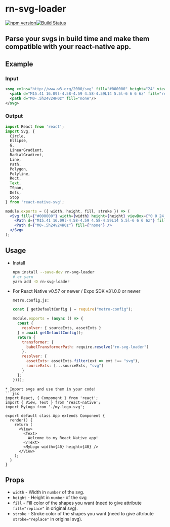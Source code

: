 # rn-svg-loader
[![npm version](https://badge.fury.io/js/rn-svg-loader.svg)](https://badge.fury.io/js/rn-svg-loader)[![Build Status](https://travis-ci.org/unimonkiez/rn-svg-loader.svg?branch=master)](https://travis-ci.org/unimonkiez/rn-svg-loader)

## Parse your svgs in build time and make them compatible with your react-native app.

## Example
### Input
```svg
<svg xmlns="http://www.w3.org/2000/svg" fill="#000000" height="24" viewBox="0 0 24 24" width="24">
  <path d="M15.41 16.09l-4.58-4.59 4.58-4.59L14 5.5l-6 6 6 6z" fill="replace" stroke="replace"/>
  <path d="M0-.5h24v24H0z" fill="none"/>
</svg>
```
### Output
```jsx
import React from 'react';
import Svg, {
  Circle,
  Ellipse,
  G,
  LinearGradient,
  RadialGradient,
  Line,
  Path,
  Polygon,
  Polyline,
  Rect,
  Text,
  TSpan,
  Defs,
  Stop
} from 'react-native-svg';

module.exports = ({ width, height, fill, stroke }) => (
  <Svg fill={"#000000"} width={width} height={height} viewBox={"0 0 24 24"}>
    <Path d={"M15.41 16.09l-4.58-4.59 4.58-4.59L14 5.5l-6 6 6 6z"} fill={fill} stroke={stroke} />
    <Path d={"M0-.5h24v24H0z"} fill={"none"} />
  </Svg>
);
```

## Usage
* Install
  ```bash
  npm install --save-dev rn-svg-loader
  # or yarn
  yarn add -D rn-svg-loader
  ```
  
* For React Native v0.57 or newer / Expo SDK v31.0.0 or newer

  `metro.config.js:`
  
  ```js
  const { getDefaultConfig } = require("metro-config");

  module.exports = (async () => {
    const {
      resolver: { sourceExts, assetExts }
    } = await getDefaultConfig();
    return {
      transformer: {
        babelTransformerPath: require.resolve("rn-svg-loader")
      },
      resolver: {
        assetExts: assetExts.filter(ext => ext !== "svg"),
        sourceExts: [...sourceExts, "svg"]
      }
    };
  })();
```
* Import svgs and use them in your code!
```jsx
import React, { Component } from 'react';
import { View, Text } from 'react-native';
import MyLogo from './my-logo.svg';

export default class App extends Component {
  render() {
    return (
      <View>
        <Text>
          Welcome to my React Native app!
        </Text>
        <MyLogo width={40} height={40} />
      </View>
    );
  }
}
```

## Props 
* `width` - Width in `number` of the svg.
* `height` - Height in `number` of the svg
* `fill` - Fill color of the shapes you want (need to give attribute `fill="replace"` in original svg).
* `stroke` - Stroke color of the shapes you want (need to give attribute `stroke="replace"` in original svg).
